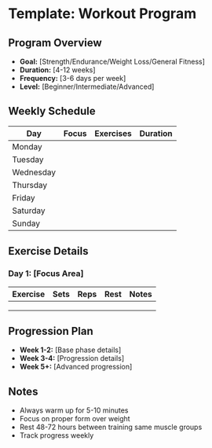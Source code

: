 # Template: Workout Program

## Program Overview
- **Goal:** [Strength/Endurance/Weight Loss/General Fitness]
- **Duration:** [4-12 weeks]
- **Frequency:** [3-6 days per week]
- **Level:** [Beginner/Intermediate/Advanced]

## Weekly Schedule
| Day | Focus | Exercises | Duration |
|-----|-------|-----------|----------|
| Monday | | | |
| Tuesday | | | |
| Wednesday | | | |
| Thursday | | | |
| Friday | | | |
| Saturday | | | |
| Sunday | | | |

## Exercise Details
### Day 1: [Focus Area]
| Exercise | Sets | Reps | Rest | Notes |
|----------|------|------|------|-------|
| | | | | |
| | | | | |
| | | | | |

## Progression Plan
- **Week 1-2:** [Base phase details]
- **Week 3-4:** [Progression details]
- **Week 5+:** [Advanced progression]

## Notes
- Always warm up for 5-10 minutes
- Focus on proper form over weight
- Rest 48-72 hours between training same muscle groups
- Track progress weekly 
